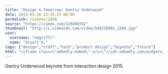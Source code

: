 ```yaml
---
title: "Design & Tomorrow: Gentry Underwood"
date: 2015-03-26 23:35:23 00:00
permalink: /videos/2488
source: "https://vimeo.com/120408762"
thumbnail: "http://i.vimeocdn.com/video/508218981_1280.jpg"
user:
  username: "sbgriffi"
  name: "Stuart G."
tags: ["design","craft","tech","product design","keynote","future"]
html: "<iframe class=\"embedly-embed\" src=\"//cdn.embedly.com/widgets/media.html?src=https%3A%2F%2Fplayer.vimeo.com%2Fvideo%2F120408762&wmode=transparent&url=https%3A%2F%2Fvimeo.com%2F120408762&image=http%3A%2F%2Fi.vimeocdn.com%2Fvideo%2F508218981_1280.jpg&key=daaebf4d9cdd46779200162d0ca86e20&type=text%2Fhtml&schema=vimeo\" width=\"1280\" height=\"720\" scrolling=\"no\" frameborder=\"0\" allowfullscreen></iframe>"
---
```


Gentry Underwood keynote from interaction design 2015.